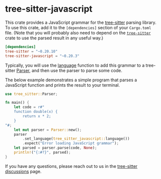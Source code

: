 # tree-sitter-javascript

This crate provides a JavaScript grammar for the [tree-sitter][] parsing
library. To use this crate, add it to the `[dependencies]` section of your
`Cargo.toml` file. (Note that you will probably also need to depend on the
[`tree-sitter`][tree-sitter crate] crate to use the parsed result in any useful
way.)

```toml
[dependencies]
tree-sitter = "~0.20.10"
tree-sitter-javascript = "~0.20.3"
```

Typically, you will use the [language][language func] function to add this
grammar to a tree-sitter [Parser][], and then use the parser to parse some code.

The below example demonstrates a simple program that parses a JavaScript
function and prints the result to your terminal.

```rust
use tree_sitter::Parser;

fn main() {
    let code = r#"
    function double(x) {
        return x * 2;
    }
"#;
    let mut parser = Parser::new();
    parser
        .set_language(tree_sitter_javascript::language())
        .expect("Error loading JavaScript grammar");
    let parsed = parser.parse(code, None);
    println!("{:#?}", parsed);
}
```

If you have any questions, please reach out to us in the [tree-sitter
discussions] page.

[language func]: https://docs.rs/tree-sitter-javascript/*/tree_sitter_javascript/fn.language.html
[Parser]: https://docs.rs/tree-sitter/*/tree_sitter/struct.Parser.html
[tree-sitter]: https://tree-sitter.github.io/
[tree-sitter crate]: https://crates.io/crates/tree-sitter
[tree-sitter discussions]: https://github.com/tree-sitter/tree-sitter/discussions
